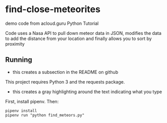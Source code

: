 # find-close-meteorites
demo code from acloud.guru Python Tutorial

Code uses a Nasa API to pull down meteor data in JSON, modifies the data to add the distance from your location and finally allows you to sort by proximity 

## Running
- this creates a subsection in the README on github

This project requires Python 3 and the requests package.

- this creates a gray highlighting around the text indicating what you type

First, install pipenv.  Then:

```
pipenv install
pipenv run "python find_meteors.py"
```

